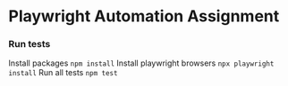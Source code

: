 # Playwright Automation Assignment

### Run tests

Install packages `npm install`
Install playwright browsers `npx playwright install`
Run all tests `npm test`
